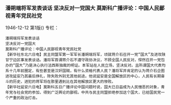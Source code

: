 ### 潘朔端将军发表谈话  坚决反对一党国大  莫斯科广播评论：中国人民鄙视青年党民社党

1946-12-12
第1版()
专栏：

    潘朔端将军发表谈话
    坚决反对一党国大
    莫斯科广播评论：中国人民鄙视青年党民社党
    【新华社东北六日电】民主同盟军第一军军长潘朔端将军，顷就蒋介石召开一党“国大”及进攻陕甘宁边区事发表谈话。潘将军首谓蒋介石不遵守政协决议，不顾全国人民反对，悍然召开一党包办的“国大”乃是决心执行法西斯独裁的明证。本军站在人民立场，坚决反对。且所谓国大代表均系十几年前圈定，有些甚至是汉奸国贼，有什么资格代表人民？潘将军并肯定的认为蒋介石企图进攻延安乃其最后挣扎，除失败外别无其他前途。他说延安是全国解放区的中心，人民有长期奋斗的历史，进犯的蒋军将在那里遇到比在其他解放区更大的惨败。
    【新华社延安六日电】莫斯科五日广播评论中国问题时说，国大已日益成为人民憎恶的对象，青年党与社会党的参加，得到广泛舆论的鄙视。中共与民主同盟拒绝参加这个国大，已给国民党一个严重的政治打击。
